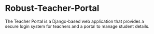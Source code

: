 # Robust-Teacher-Portal
The Teacher Portal is a Django-based web application that provides a secure login system for teachers and a portal to manage student details.
